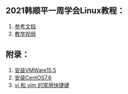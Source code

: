 <!--title: Linux	
description: Linux，全称GNU/Linux，是一种免费使用和自由传播的类UNIX操作系统，它主要受到Minix和Unix思想的启发，是一个基于POSIX的多用户、多任务、支持多线程和多CPU的操作系统。
type: 笔记
firstPicture: http://static-blog.top234.top/image/1.png
status: 1
priority: 6
=top234=-->





## 2021韩顺平一周学会Linux教程：

1. [参考文档](/pdf/linux/linux.pdf)
2. [教学视频](https://www.bilibili.com/video/BV1Sv411r7vd)



## 附录：

1. [安装VMWare15.5](/pdf/linux/install-vmware15.pdf)
2. [安装CentOS7.6](/pdf/linux/install-centos7.pdf)
3. [vi 和 vim 的常用快捷键](/pdf/linux/vi-vim.pdf)

